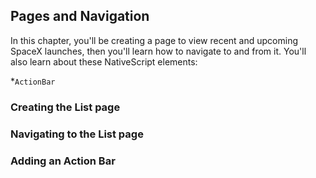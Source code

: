 ## Pages and Navigation

In this chapter, you'll be creating a page to view recent and upcoming SpaceX launches, then you'll learn how to navigate to and from it. You'll also learn about these NativeScript elements:

*`ActionBar`

### Creating the List page



### Navigating to the List page


### Adding an Action Bar


